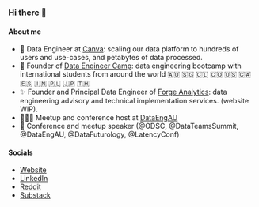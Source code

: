 ### Hi there 👋

#### About me

- 💼 Data Engineer at [Canva](https://www.canva.com/): scaling our data platform to hundreds of users and use-cases, and petabytes of data processed. 
- 🚀 Founder of [Data Engineer Camp](https://dataengineercamp.com/): data engineering bootcamp with international students from around the world  🇦🇺 🇸🇬 🇨🇱 🇨🇴 🇺🇸 🇨🇦 🇪🇸 🇮🇳 🇵🇱 🇯🇵 🇹🇭 
- ✨ Founder and Principal Data Engineer of [Forge Analytics](https://jonathanneo.com/): data engineering advisory and technical implementation services. (website WIP). 
- 🧑‍🤝‍🧑 Meetup and conference host at [DataEngAU](https://dataengconf.com.au/) 
- 📢 Conference and meetup speaker (@ODSC, @DataTeamsSummit, @DataEngAU, @DataFuturology, @LatencyConf) 

#### Socials 
- [Website](https://jonathanneo.com/) 
- [LinkedIn](https://www.linkedin.com/in/jonneo/) 
- [Reddit](https://www.reddit.com/user/j__neo)
- [Substack](https://jonathanneo.substack.com/)
